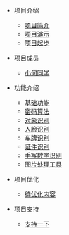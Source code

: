 * 项目介绍

  * [项目简介](/src/start/01-项目简介.md)
  * [项目演示](/src/start/02-项目演示.md)
  * [项目起步](/src/start/03-项目搭建.md)

* 项目成员

  * [小何同学](/src/member/me.md)

* 功能介绍

  * [基础功能](/src/project/基础功能.md)
  * [密码算法](/src/project/密码功能.md)
  * [对象识别](/src/project/对象识别.md)
  * [人脸识别](src/project/人脸探测.md)
  * [车牌识别](src/project/车牌识别.md)
  * [证件识别](src/project/证件识别.md)
  * [手写数字识别](src/project/手写数字识别.md)
  * [图片处理工具](/src/project/图片处理工具.md)

* 项目优化
  * [待优化内容](src/end/项目优化.md)
  
* 项目支持
  * [支持一下](src/end/项目支持.md)